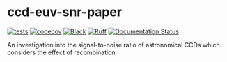 # ccd-euv-snr-paper

[![tests](https://github.com/byrdie/ccd-euv-snr-paper/actions/workflows/tests.yml/badge.svg)](https://github.com/byrdie/ccd-euv-snr-paper/actions/workflows/tests.yml)
[![codecov](https://codecov.io/gh/byrdie/ccd-euv-snr-paper/graph/badge.svg?token=tBcex8q72g)](https://codecov.io/gh/byrdie/ccd-euv-snr-paper)
[![Black](https://github.com/byrdie/ccd-euv-snr-paper/actions/workflows/black.yml/badge.svg)](https://github.com/byrdie/ccd-euv-snr-paper/actions/workflows/black.yml)
[![Ruff](https://github.com/byrdie/ccd-euv-snr-paper/actions/workflows/ruff.yml/badge.svg)](https://github.com/byrdie/ccd-euv-snr-paper/actions/workflows/ruff.yml)
[![Documentation Status](https://readthedocs.org/projects/ccd-euv-snr/badge/?version=latest)](https://ccd-euv-snr.readthedocs.io/en/latest/?badge=latest)

An investigation into the signal-to-noise ratio of astronomical CCDs which considers the effect of recombination
